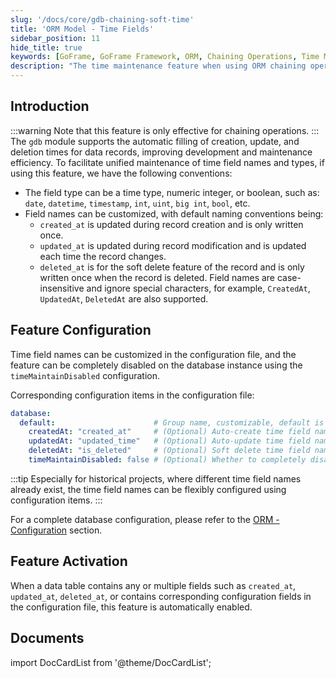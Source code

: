 ```yaml
---
slug: '/docs/core/gdb-chaining-soft-time'
title: 'ORM Model - Time Fields'
sidebar_position: 11
hide_title: true
keywords: [GoFrame, GoFrame Framework, ORM, Chaining Operations, Time Maintenance, gdb, Auto-Fill, Soft Delete, Presentation Layer, Data Operation]
description: "The time maintenance feature when using ORM chaining operations in the gdb module of the GoFrame framework. By automatically filling in creation, update, and deletion times, development efficiency is significantly improved. The article elaborates on how to enable these features and implement them during database operations such as insertions, updates, and deletions. Additionally, it provides solutions for scenarios like soft deletion and ignoring time maintenance."
---
```


## Introduction
:::warning
Note that this feature is only effective for chaining operations.
:::
The `gdb` module supports the automatic filling of creation, update, and deletion times for data records, improving development and maintenance efficiency. To facilitate unified maintenance of time field names and types, if using this feature, we have the following conventions:

- The field type can be a time type, numeric integer, or boolean, such as: `date`, `datetime`, `timestamp`, `int`, `uint`, `big int`, `bool`, etc.
- Field names can be customized, with default naming conventions being:
  - `created_at` is updated during record creation and is only written once.
  - `updated_at` is updated during record modification and is updated each time the record changes.
  - `deleted_at` is for the soft delete feature of the record and is only written once when the record is deleted.
Field names are case-insensitive and ignore special characters, for example, `CreatedAt`, `UpdatedAt`, `DeletedAt` are also supported.

## Feature Configuration

Time field names can be customized in the configuration file, and the feature can be completely disabled on the database instance using the `timeMaintainDisabled` configuration.

Corresponding configuration items in the configuration file:

```yaml
database:
  default:                      # Group name, customizable, default is "default"
    createdAt: "created_at"     # (Optional) Auto-create time field name
    updatedAt: "updated_time"   # (Optional) Auto-update time field name
    deletedAt: "is_deleted"     # (Optional) Soft delete time field name
    timeMaintainDisabled: false # (Optional) Whether to completely disable the time update feature. If true, CreatedAt/UpdatedAt/DeletedAt will be ineffective
```

:::tip
Especially for historical projects, where different time field names already exist, the time field names can be flexibly configured using configuration items.
:::

For a complete database configuration, please refer to the [ORM - Configuration](../../ORM使用配置/ORM使用配置.md) section.

## Feature Activation

When a data table contains any or multiple fields such as `created_at`, `updated_at`, `deleted_at`, or contains corresponding configuration fields in the configuration file, this feature is automatically enabled.

## Documents

import DocCardList from '@theme/DocCardList';

<DocCardList />